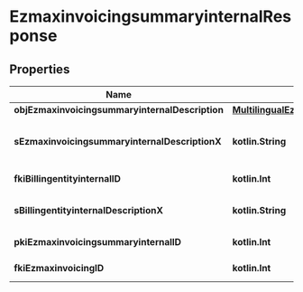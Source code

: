 
# EzmaxinvoicingsummaryinternalResponse

## Properties
| Name | Type | Description | Notes |
| ------------ | ------------- | ------------- | ------------- |
| **objEzmaxinvoicingsummaryinternalDescription** | [**MultilingualEzmaxinvoicingsummaryinternalDescription**](MultilingualEzmaxinvoicingsummaryinternalDescription.md) |  |  |
| **sEzmaxinvoicingsummaryinternalDescriptionX** | **kotlin.String** | The Ezmaxinvoicingsummaryinternal description in the language of the requester |  |
| **fkiBillingentityinternalID** | **kotlin.Int** | The unique ID of the Billingentityinternal. |  |
| **sBillingentityinternalDescriptionX** | **kotlin.String** | The description of the Billingentityinternal in the language of the requester |  |
| **pkiEzmaxinvoicingsummaryinternalID** | **kotlin.Int** | The unique ID of the Ezmaxinvoicingsummaryinternal |  [optional] |
| **fkiEzmaxinvoicingID** | **kotlin.Int** | The unique ID of the Ezmaxinvoicing |  [optional] |



